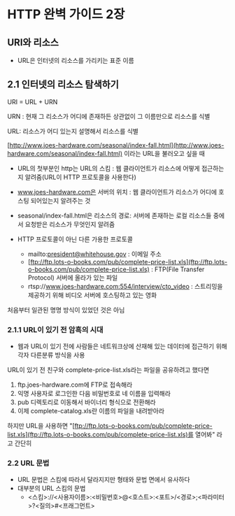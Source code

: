 # HTTP 완벽 가이드 2장

## URI와 리소스

- URL은 인터넷의 리소스를 가리키는 표준 이름

## 2.1 인터넷의 리소스 탐색하기

URI = URL + URN

URN : 현재 그 리소스가 어디에 존재하든 상관없이 그 이름만으로 리소스를 식별

URL: 리소스가 어디 있는지 설명해서 리소스를 식별

[http://www.joes-hardware.com/seasonal/index-fall.html](http://www.joes-hardware.com/seasonal/index-fall.html) 이라는 URL을 불러오고 싶을 때

- URL의 첫부분인 http는 URL의 스킴 : 웹 클라이언트가 리소스에 어떻게 접근하는지 알려줌(URL이 HTTP 프로토콜을 사용한다)
- www.joes-hardware.com은 서버의 위치 : 웹 클라이언트가 리소스가 어디에 호스팅 되어있는지 알려주는 것
- seasonal/index-fall.html은 리소스의 경로: 서버에 존재하는 로컬 리소스들 중에서 요청받은 리소스가 무엇인지 알려줌

- HTTP 프로토콜이 아닌 다른 가용한 프로토콜
    - mailto:president@whitehouse.gov : 이메일 주소
    - [ftp://ftp.lots-o-books.com/pub/complete-price-list.xls](ftp://ftp.lots-o-books.com/pub/complete-price-list.xls) : FTP(File Transfer Protocol) 서버에 올라가 있는 파일
    - rtsp://www.joes-hardware.com:554/interview/cto_video : 스트리밍을 제공하기 위해 비디오 서버에 호스팅하고 있는 영화

처음부터 일관된 명명 방식이 있었던 것은 아님

### 2.1.1 URL이 있기 전 암흑의 시대

- 웹과 URL이 있기 전에 사람들은 네트워크상에 산재해 있는 데이터에 접근하기 위해 각자 다른분류 방식을 사용

URL이 있기 전 친구와 complete-price-list.xls라는 파일을 공유하려고 했다면

1. ftp.joes-hardware.com에 FTP로 접속해라
2. 익명 사용자로 로그인한 다음 비밀번호로 네 이름을 입력해라
3. pub 디렉토리로 이동해서 바이너리 형식으로 전환해라
4. 이제 complete-catalog.xls란 이름의 파일을 내려받아라

하지만 URL을 사용하면 "[ftp://ftp.lots-o-books.com/pub/complete-price-list.xls](ftp://ftp.lots-o-books.com/pub/complete-price-list.xls)를 열어봐" 라고 간단히

### 2.2 URL 문법

- URL 문법은 스킴에 따라서 달라지지만 형태와 문법 면에서 유사하다
- 대부분의 URL 스킴의 문법
    - <스킴>://<사용자이름>:<비밀번호>@<호스트>:<포트>/<경로>;<파라미터>?<질의>#<프래그먼트>